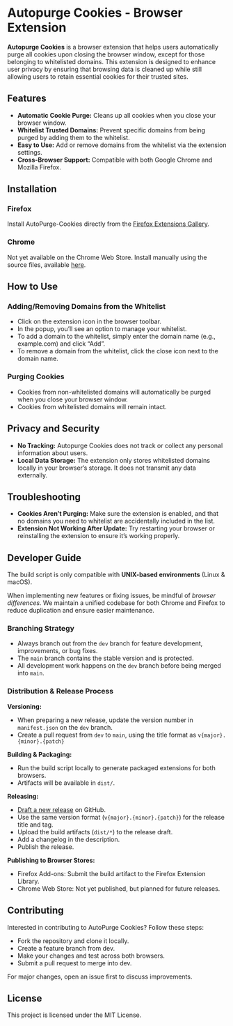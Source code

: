 # Autopurge Cookies - Browser Extension

**Autopurge Cookies** is a browser extension that helps users automatically purge all cookies upon closing the browser window, except for those belonging to whitelisted domains. This extension is designed to enhance user privacy by ensuring that browsing data is cleaned up while still allowing users to retain essential cookies for their trusted sites.

## Features
- **Automatic Cookie Purge:** Cleans up all cookies when you close your browser window.
- **Whitelist Trusted Domains:** Prevent specific domains from being purged by adding them to the whitelist.
- **Easy to Use:** Add or remove domains from the whitelist via the extension settings.
- **Cross-Browser Support:** Compatible with both Google Chrome and Mozilla Firefox.

## Installation

### Firefox

Install AutoPurge-Cookies directly from the [Firefox Extensions Gallery](https://addons.mozilla.org/en-US/firefox/addon/autopurge-cookies/).

### Chrome

Not yet available on the Chrome Web Store. Install manually using the source files, available [here](https://github.com/heimdallrj/AutoPurge-Cookies/releases/).

## How to Use

### Adding/Removing Domains from the Whitelist
- Click on the extension icon in the browser toolbar.
- In the popup, you’ll see an option to manage your whitelist.
- To add a domain to the whitelist, simply enter the domain name (e.g., example.com) and click “Add”.
- To remove a domain from the whitelist, click the close icon next to the domain name.

### Purging Cookies
- Cookies from non-whitelisted domains will automatically be purged when you close your browser window.
- Cookies from whitelisted domains will remain intact.

## Privacy and Security
- **No Tracking:** Autopurge Cookies does not track or collect any personal information about users.
- **Local Data Storage:** The extension only stores whitelisted domains locally in your browser’s storage. It does not transmit any data externally.

## Troubleshooting
- **Cookies Aren’t Purging:** Make sure the extension is enabled, and that no domains you need to whitelist are accidentally included in the list.
- **Extension Not Working After Update:** Try restarting your browser or reinstalling the extension to ensure it’s working properly.


## Developer Guide

The build script is only compatible with **UNIX-based environments** (Linux & macOS).

When implementing new features or fixing issues, be mindful of *browser differences*. We maintain a unified codebase for both Chrome and Firefox to reduce duplication and ensure easier maintenance.

### Branching Strategy
- Always branch out from the `dev` branch for feature development, improvements, or bug fixes.
- The `main` branch contains the stable version and is protected.
- All development work happens on the `dev` branch before being merged into `main`.

### Distribution & Release Process

**Versioning:**
- When preparing a new release, update the version number in `manifest.json` on the `dev` branch.
- Create a pull request from `dev` to `main`, using the title format as `v{major}.{minor}.{patch}`

**Building & Packaging:**
- Run the build script locally to generate packaged extensions for both browsers.
- Artifacts will be available in `dist/`.

**Releasing:**
- [Draft a new release](https://github.com/heimdallrj/AutoPurge-Cookies/releases/new) on GitHub.
- Use the same version format (`v{major}.{minor}.{patch}`) for the release title and tag.
- Upload the build artifacts (`dist/*`) to the release draft.
- Add a changelog in the description.
- Publish the release.

**Publishing to Browser Stores:**
- Firefox Add-ons: Submit the build artifact to the Firefox Extension Library.
- Chrome Web Store: Not yet published, but planned for future releases.

## Contributing

Interested in contributing to AutoPurge Cookies? Follow these steps:

- Fork the repository and clone it locally.
- Create a feature branch from dev.
- Make your changes and test across both browsers.
- Submit a pull request to merge into dev.

For major changes, open an issue first to discuss improvements.

## License

This project is licensed under the MIT License.
